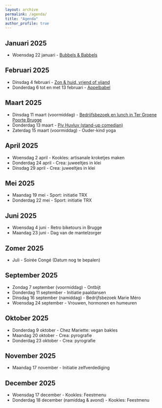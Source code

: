 ```yaml
---
layout: archive
permalink: /agenda/
title: "Agenda"
author_profile: true
---
```


## Januari 2025

- Woensdag 22 januari - [Bubbels & Babbels](/assets/media/agenda/2025-01-22-bubbels.pdf)

## Februari 2025

- Dinsdag 4 februari - [Zon & huid, vriend of vijand](/assets/media/agenda/2025-02-04-huid.pdf)
- Donderdag 6 tot en met 13 februari - [Appelbabel](/assets/media/agenda/2025-02-06-appelbabbel.jpg)

## Maart 2025

- Dinsdag 11 maart (voormiddag) - [Bedrijfsbezoek en lunch in Ter Groene Poorte Brugge](/assets/media/agenda/2025-03-11-groene-poort.pdf)
- Donderdag 13 maart - [Piv Huvluv (stand-up comedian)](/assets/media/agenda/2025-03-13-piv-huvluv.pdf)
- Zaterdag 15 maart (voormiddag) - Ouder-kind yoga

## April 2025

- Woensdag 2 april - Kookles: artisanale kroketjes maken
- Donderdag 24 april - Crea: juweeltjes in klei
- Dinsdag 29 april - Crea: juweeltjes in klei

## Mei 2025

- Maandag 19 mei - Sport: initiatie TRX
- Donderdag 22 mei - Sport: initiatie TRX

## Juni 2025

- Woensdag 4 juni - Retro biketours in Brugge
- Maandag 23 juni - Dag van de mantelzorger

## Zomer 2025

- Juli - Soirée Congé (Datum nog te bepalen)

## September 2025

- Zondag 7 september (voormiddag) - Ontbijt
- Donderdag 11 september - Initiatie paaldansen
- Dinsdag 16 september (namiddag) - Bedrijfsbezoek Marie Méro
- Woensdag 24 september - Vrouwen, hormonen en humeuren

## Oktober 2025

- Donderdag 9 oktober - Chez Mariette: vegan bakles
- Maandag 20 oktober - Crea: pyrografie
- Donderdag 23 oktober - Crea: pyrografie

## November 2025

- Maandag 17 november - Initiatie zelfverdediging

## December 2025

- Woensdag 17 december - Kookles: Feestmenu
- Donderdag 18 december (namiddag & avond) - Kookles: Feestmenu
